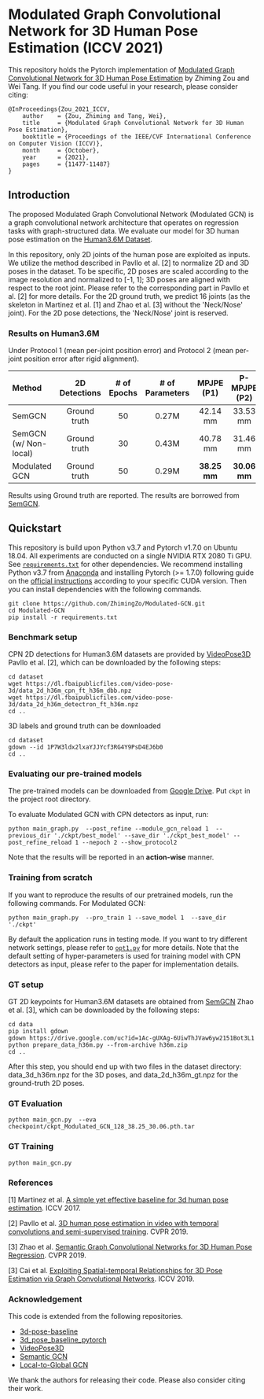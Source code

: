 # Modulated Graph Convolutional Network for 3D Human Pose Estimation (ICCV 2021)

This repository holds the Pytorch implementation of [Modulated Graph Convolutional Network for 3D Human Pose Estimation](https://openaccess.thecvf.com/content/ICCV2021/papers/Zou_Modulated_Graph_Convolutional_Network_for_3D_Human_Pose_Estimation_ICCV_2021_paper.pdf) by Zhiming Zou and Wei Tang. If you find our code useful in your research, please consider citing:

```
@InProceedings{Zou_2021_ICCV,
    author    = {Zou, Zhiming and Tang, Wei},
    title     = {Modulated Graph Convolutional Network for 3D Human Pose Estimation},
    booktitle = {Proceedings of the IEEE/CVF International Conference on Computer Vision (ICCV)},
    month     = {October},
    year      = {2021},
    pages     = {11477-11487}
}
```

## Introduction

The proposed Modulated Graph Convolutional Network (Modulated GCN) is a graph convolutional network architecture that operates on regression tasks with graph-structured data. We evaluate our model for 3D human pose estimation on the [Human3.6M Dataset](http://vision.imar.ro/human3.6m/).

In this repository, only 2D joints of the human pose are exploited as inputs. We utilize the method described in Pavllo et al. [2] to normalize 2D and 3D poses in the dataset. To be specific, 2D poses are scaled according to the image resolution and normalized to [-1, 1]; 3D poses are aligned with respect to the root joint. Please refer to the corresponding part in Pavllo et al. [2] for more details. For the 2D ground truth, we predict 16 joints (as the skeleton in Martinez et al. [1] and Zhao et al. [3] without the 'Neck/Nose' joint). For the 2D pose detections, the 'Neck/Nose' joint is reserved. 

### Results on Human3.6M

Under Protocol 1 (mean per-joint position error) and Protocol 2 (mean per-joint position error after rigid alignment).

| Method | 2D Detections | # of Epochs | # of Parameters | MPJPE (P1) | P-MPJPE (P2) |
|:-------|:-------:|:-------:|:-------:|:-------:|:-------:|
| SemGCN | Ground truth | 50 | 0.27M | 42.14 mm | 33.53 mm |
| SemGCN (w/ Non-local) | Ground truth | 30 | 0.43M | 40.78 mm | 31.46 mm |
| Modulated GCN   | Ground truth | 50 |  0.29M  | **38.25 mm** | **30.06 mm** |

Results using Ground truth are reported. 
The results are borrowed from [SemGCN](https://github.com/garyzhao/SemGCN).

## Quickstart

This repository is build upon Python v3.7 and Pytorch v1.7.0 on Ubuntu 18.04. All experiments are conducted on a single NVIDIA RTX 2080 Ti GPU. See [`requirements.txt`](requirements.txt) for other dependencies. We recommend installing Python v3.7 from [Anaconda](https://www.anaconda.com/) and installing Pytorch (>= 1.7.0) following guide on the [official instructions](https://pytorch.org/) according to your specific CUDA version. Then you can install dependencies with the following commands.

```
git clone https://github.com/ZhimingZo/Modulated-GCN.git
cd Modulated-GCN
pip install -r requirements.txt
```

### Benchmark setup
CPN 2D detections for Human3.6M datasets are provided by [VideoPose3D](https://github.com/facebookresearch/VideoPose3D) Pavllo et al. [2], which can be downloaded by the following steps:

```
cd dataset
wget https://dl.fbaipublicfiles.com/video-pose-3d/data_2d_h36m_cpn_ft_h36m_dbb.npz
wget https://dl.fbaipublicfiles.com/video-pose-3d/data_2d_h36m_detectron_ft_h36m.npz
cd ..
```
3D labels and ground truth can be downloaded
```
cd dataset
gdown --id 1P7W3ldx2lxaYJJYcf3RG4Y9PsD4EJ6b0
cd ..
```
### Evaluating our pre-trained models
The pre-trained models can be downloaded from [Google Drive](https://drive.google.com/drive/folders/1HoNd2YPc8BdGvrN46GR_N2OchahzLx4I?usp=sharing). Put `ckpt` in the project root directory.

To evaluate Modulated GCN with CPN detectors as input, run:
```
python main_graph.py  --post_refine --module_gcn_reload 1  --previous_dir './ckpt/best_model' --save_dir './ckpt_best_model' --post_refine_reload 1 --nepoch 2 --show_protocol2
```

Note that the results will be reported in an **action-wise** manner.

### Training from scratch
If you want to reproduce the results of our pretrained models, run the following commands.
For Modulated GCN:
```
python main_graph.py  --pro_train 1 --save_model 1  --save_dir './ckpt'
```
By default the application runs in testing mode.
If you want to try different network settings, please refer to [`opt1.py`](opt1.py) for more details. Note that the 
default setting of hyper-parameters is used for training model with CPN detectors as input, please refer to the paper for implementation details.


### GT setup 

GT 2D keypoints for Human3.6M datasets are obtained from [SemGCN](https://github.com/garyzhao/SemGCN) Zhao et al. [3], which can be downloaded by the following steps:
```
cd data
pip install gdown
gdown https://drive.google.com/uc?id=1Ac-gUXAg-6UiwThJVaw6yw2151Bot3L1
python prepare_data_h36m.py --from-archive h36m.zip
cd ..
```
After this step, you should end up with two files in the dataset directory: data_3d_h36m.npz for the 3D poses, and data_2d_h36m_gt.npz for the ground-truth 2D poses.

### GT Evaluation 
```
python main_gcn.py  --eva checkpoint/ckpt_Modulated_GCN_128_38.25_30.06.pth.tar
```
### GT Training 
```
python main_gcn.py
```


### References

[1] Martinez et al. [A simple yet effective baseline for 3d human pose estimation](https://arxiv.org/pdf/1705.03098.pdf). ICCV 2017.

[2] Pavllo et al. [3D human pose estimation in video with temporal convolutions and semi-supervised training](https://arxiv.org/pdf/1811.11742.pdf). CVPR 2019.

[3] Zhao et al. [Semantic Graph Convolutional Networks for 3D Human Pose Regression](https://arxiv.org/pdf/1904.03345.pdf). CVPR 2019.

[3] Cai et al. [Exploiting Spatial-temporal Relationships for 3D Pose Estimation via Graph Convolutional Networks](https://openaccess.thecvf.com/content_ICCV_2019/papers/Cai_Exploiting_Spatial-Temporal_Relationships_for_3D_Pose_Estimation_via_Graph_Convolutional_ICCV_2019_paper.pdf). ICCV 2019.

### Acknowledgement
This code is extended from the following repositories.
- [3d-pose-baseline](https://github.com/una-dinosauria/3d-pose-baseline)
- [3d_pose_baseline_pytorch](https://github.com/weigq/3d_pose_baseline_pytorch)
- [VideoPose3D](https://github.com/facebookresearch/VideoPose3D)
- [Semantic GCN](https://github.com/garyzhao/SemGCN)
- [Local-to-Global GCN](https://github.com/vanoracai/Exploiting-Spatial-temporal-Relationships-for-3D-Pose-Estimation-via-Graph-Convolutional-Networks)

We thank the authors for releasing their code. Please also consider citing their work.
